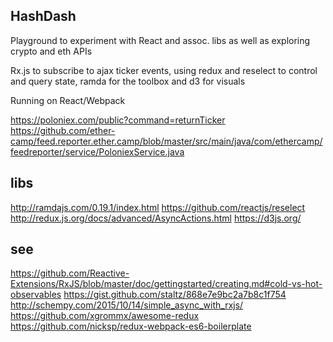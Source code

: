 HashDash
-------------------------

Playground to experiment with React and assoc. libs as well as exploring crypto and eth APIs

Rx.js to subscribe to ajax ticker events, using redux and reselect to control and query state, ramda for the toolbox and d3 for visuals

Running on React/Webpack

https://poloniex.com/public?command=returnTicker
https://github.com/ether-camp/feed.reporter.ether.camp/blob/master/src/main/java/com/ethercamp/feedreporter/service/PoloniexService.java
## libs
http://ramdajs.com/0.19.1/index.html
https://github.com/reactjs/reselect
http://redux.js.org/docs/advanced/AsyncActions.html
https://d3js.org/

## see
https://github.com/Reactive-Extensions/RxJS/blob/master/doc/gettingstarted/creating.md#cold-vs-hot-observables
https://gist.github.com/staltz/868e7e9bc2a7b8c1f754
http://schempy.com/2015/10/14/simple_async_with_rxjs/
https://github.com/xgrommx/awesome-redux
https://github.com/nicksp/redux-webpack-es6-boilerplate
